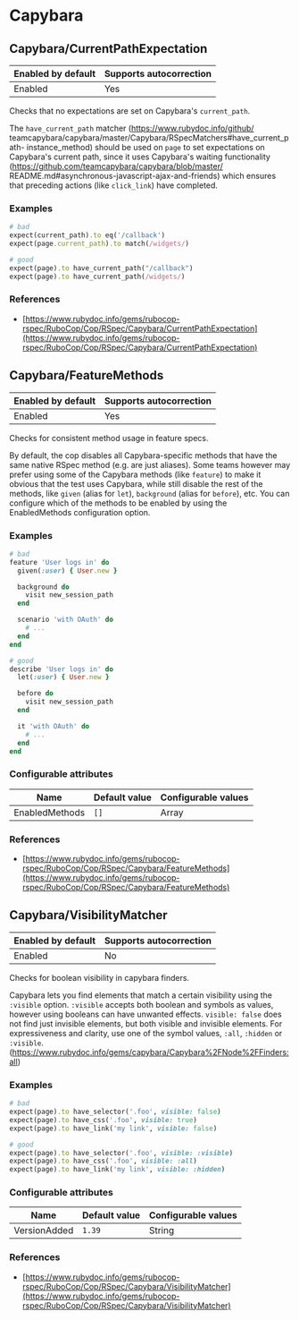 # Capybara

## Capybara/CurrentPathExpectation

Enabled by default | Supports autocorrection
--- | ---
Enabled | Yes

Checks that no expectations are set on Capybara's `current_path`.

The `have_current_path` matcher (https://www.rubydoc.info/github/
teamcapybara/capybara/master/Capybara/RSpecMatchers#have_current_path-
instance_method) should be used on `page` to set expectations on
Capybara's current path, since it uses Capybara's waiting
functionality (https://github.com/teamcapybara/capybara/blob/master/
README.md#asynchronous-javascript-ajax-and-friends) which ensures that
preceding actions (like `click_link`) have completed.

### Examples

```ruby
# bad
expect(current_path).to eq('/callback')
expect(page.current_path).to match(/widgets/)

# good
expect(page).to have_current_path("/callback")
expect(page).to have_current_path(/widgets/)
```

### References

* [https://www.rubydoc.info/gems/rubocop-rspec/RuboCop/Cop/RSpec/Capybara/CurrentPathExpectation](https://www.rubydoc.info/gems/rubocop-rspec/RuboCop/Cop/RSpec/Capybara/CurrentPathExpectation)

## Capybara/FeatureMethods

Enabled by default | Supports autocorrection
--- | ---
Enabled | Yes

Checks for consistent method usage in feature specs.

By default, the cop disables all Capybara-specific methods that have
the same native RSpec method (e.g. are just aliases). Some teams
however may prefer using some of the Capybara methods (like `feature`)
to make it obvious that the test uses Capybara, while still disable
the rest of the methods, like `given` (alias for `let`), `background`
(alias for `before`), etc. You can configure which of the methods to
be enabled by using the EnabledMethods configuration option.

### Examples

```ruby
# bad
feature 'User logs in' do
  given(:user) { User.new }

  background do
    visit new_session_path
  end

  scenario 'with OAuth' do
    # ...
  end
end

# good
describe 'User logs in' do
  let(:user) { User.new }

  before do
    visit new_session_path
  end

  it 'with OAuth' do
    # ...
  end
end
```

### Configurable attributes

Name | Default value | Configurable values
--- | --- | ---
EnabledMethods | `[]` | Array

### References

* [https://www.rubydoc.info/gems/rubocop-rspec/RuboCop/Cop/RSpec/Capybara/FeatureMethods](https://www.rubydoc.info/gems/rubocop-rspec/RuboCop/Cop/RSpec/Capybara/FeatureMethods)

## Capybara/VisibilityMatcher

Enabled by default | Supports autocorrection
--- | ---
Enabled | No

Checks for boolean visibility in capybara finders.

Capybara lets you find elements that match a certain visibility using
the `:visible` option. `:visible` accepts both boolean and symbols as
values, however using booleans can have unwanted effects. `visible:
false` does not find just invisible elements, but both visible and
invisible elements. For expressiveness and clarity, use one of the
symbol values, `:all`, `:hidden` or `:visible`.
(https://www.rubydoc.info/gems/capybara/Capybara%2FNode%2FFinders:all)

### Examples

```ruby
# bad
expect(page).to have_selector('.foo', visible: false)
expect(page).to have_css('.foo', visible: true)
expect(page).to have_link('my link', visible: false)

# good
expect(page).to have_selector('.foo', visible: :visible)
expect(page).to have_css('.foo', visible: :all)
expect(page).to have_link('my link', visible: :hidden)
```

### Configurable attributes

Name | Default value | Configurable values
--- | --- | ---
VersionAdded | `1.39` | String

### References

* [https://www.rubydoc.info/gems/rubocop-rspec/RuboCop/Cop/RSpec/Capybara/VisibilityMatcher](https://www.rubydoc.info/gems/rubocop-rspec/RuboCop/Cop/RSpec/Capybara/VisibilityMatcher)
